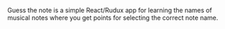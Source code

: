 Guess the note is a simple React/Rudux app for learning the names of musical notes where you get points for selecting the correct note name.